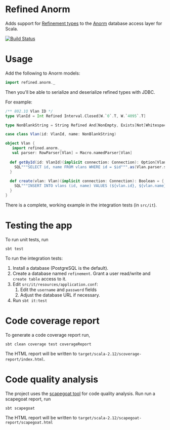 # Refined Anorm

Adds support for [Refinement types](https://github.com/fthomas/refined) to the 
[Anorm](https://github.com/playframework/anorm) database access layer for Scala.

[![Build Status](https://travis-ci.org/derekmorr/refined-anorm.svg?branch=master)](https://travis-ci.org/derekmorr/refined-anorm)

# Usage

Add the following to Anorm models:

```scala
import refined.anorm._
```

Then you'll be able to serialize and deserialize refined types with JDBC.

For example:

```scala
/** 802.1Q Vlan ID */
type VlanId = Int Refined Interval.Closed[W.`0`.T, W.`4095`.T]

type NonBlankString = String Refined And[NonEmpty, Exists[Not[Whitespace]]]

case class Vlan(id: VlanId, name: NonBlankString)

object Vlan {
   import refined.anorm._
   val parser: RowParser[Vlan] = Macro.namedParser[Vlan]
  
  def getById(id: VlanId)(implicit connection: Connection): Option[Vlan] = {
    SQL"""SELECT id, name FROM vlans WHERE id = $id""".as(Vlan.parser.singleOpt)
  }
 
  def create(vlan: Vlan)(implicit connection: Connection): Boolean = {
    SQL"""INSERT INTO vlans (id, name) VALUES (${vlan.id}, ${vlan.name})""".executeUpdate() == 1
  }
}
```

There is a complete, working example in the integration tests (in `src/it`).



# Testing the app

To run unit tests, run

    sbt test
To run the integration tests:

1.  Install a database (PostgreSQL is the default).
2. Create a database named `refinement`. Grant a user read/write and `create table` access to it.
3. Edit `src/it/resources/application.conf`:
   1. Edit the `username` and `password` fields
   2. Adjust the database URL if necessary.
4. Run `sbt it:test`



# Code coverage report

To generate a code coverage report run,

    sbt clean coverage test coverageReport

The HTML report will be written to `target/scala-2.12/scoverage-report/index.html`.

# Code quality analysis

The project uses the [scapegoat tool](https://github.com/sksamuel/scapegoat) for code quality analysis.
Run run a scapegoat report, run

    sbt scapegoat

The HTML report will be written to `target/scala-2.12/scapegoat-report/scapegoat.html`

